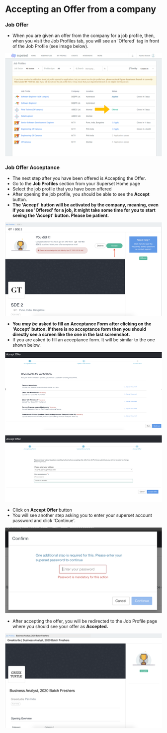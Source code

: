 # Accepting an Offer from a company

### Job Offer

* When you are given an offer from the company for a job profile, then, when you visit the Job Profiles tab, you will see an 'Offered' tag in front of the Job Profile \(see image below\).

![](../../.gitbook/assets/image%20%28245%29.png)

### Job Offer Acceptance

* The next step after you have been offered is Accepting the Offer. 
* Go to the **Job Profiles** section from your Superset Home page
* Select the job profile that you have been offered
* After opening the job profile, you should be able to see the **Accept** button.
* **The 'Accept' button will be activated by the company, meaning, even if you see 'Offered' for a job, it might take some time for you to start seeing the 'Accept' button. Please be patient.**

![](../../.gitbook/assets/image%20%2838%29.png)

* **You** _**may be**_ **asked to fill an** **Acceptance Form** **after clicking on the 'Accept' button. If there is no acceptance form then you should directly see a screen like the one in the last screenshot.**
* If you are asked to fill an acceptance form. It will be similar to the one shown below. 

![Acceptance Form](../../.gitbook/assets/image%20%28252%29.png)

![](../../.gitbook/assets/last-page-offer-acceptance.png)

* Click on **Accept Offer** button
* You will see another step asking you to enter your superset account password and click 'Continue'.

![](../../.gitbook/assets/enter-password-offer-acceptance.png)

* After accepting the offer, you will be redirected to the Job Profile page where you should see your offer as **Accepted.**

![Job Offered and Accepted](../../.gitbook/assets/image-3-.png)



